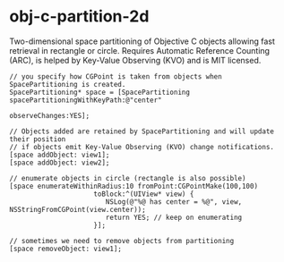 obj-c-partition-2d
==================

Two-dimensional space partitioning of Objective C objects allowing fast retrieval in rectangle or circle.
Requires Automatic Reference Counting (ARC), is helped by Key-Value Observing (KVO) and is MIT licensed.

```
// you specify how CGPoint is taken from objects when SpacePartitioning is created.
SpacePartitioning* space = [SpacePartitioning spacePartitioningWithKeyPath:@"center"
                                                            observeChanges:YES];
                                                            
// Objects added are retained by SpacePartitioning and will update their position
// if objects emit Key-Value Observing (KVO) change notifications.
[space addObject: view1];
[space addObject: view2];

// enumerate objects in circle (rectangle is also possible)
[space enumerateWithinRadius:10 fromPoint:CGPointMake(100,100)
                     toBlock:^(UIView* view) {
                        NSLog(@"%@ has center = %@", view, NSStringFromCGPoint(view.center));
                        return YES; // keep on enumerating
                     }];
  
// sometimes we need to remove objects from partitioning 
[space removeObject: view1];
```

